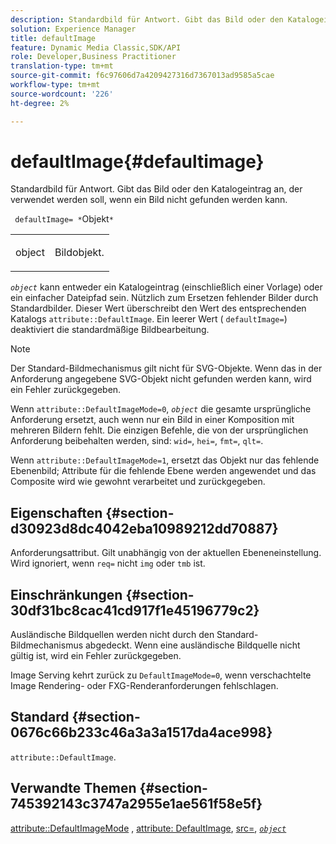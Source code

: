 ```yaml
---
description: Standardbild für Antwort. Gibt das Bild oder den Katalogeintrag an, der verwendet werden soll, wenn ein Bild nicht gefunden werden kann.
solution: Experience Manager
title: defaultImage
feature: Dynamic Media Classic,SDK/API
role: Developer,Business Practitioner
translation-type: tm+mt
source-git-commit: f6c97606d7a4209427316d7367013ad9585a5cae
workflow-type: tm+mt
source-wordcount: '226'
ht-degree: 2%

---
```



# defaultImage{#defaultimage}

Standardbild für Antwort. Gibt das Bild oder den Katalogeintrag an, der verwendet werden soll, wenn ein Bild nicht gefunden werden kann.

` defaultImage= *`Objekt`*`

<table id="simpletable_C1FC14B7D9AE476DB2B10EB402944335"> 
 <tr class="strow"> 
  <td class="stentry"> <p> <span class="codeph"> <span class="varname"> object  </span> </span> </p> </td> 
  <td class="stentry"> <p>Bildobjekt. </p> </td> 
 </tr> 
</table>

*`object`* kann entweder ein Katalogeintrag (einschließlich einer Vorlage) oder ein einfacher Dateipfad sein. Nützlich zum Ersetzen fehlender Bilder durch Standardbilder. Dieser Wert überschreibt den Wert des entsprechenden Katalogs `attribute::DefaultImage`. Ein leerer Wert ( `defaultImage=`) deaktiviert die standardmäßige Bildbearbeitung.

>[!NOTE]
>
>Der Standard-Bildmechanismus gilt nicht für SVG-Objekte. Wenn das in der Anforderung angegebene SVG-Objekt nicht gefunden werden kann, wird ein Fehler zurückgegeben.

Wenn `attribute::DefaultImageMode=0`, *`object`* die gesamte ursprüngliche Anforderung ersetzt, auch wenn nur ein Bild in einer Komposition mit mehreren Bildern fehlt. Die einzigen Befehle, die von der ursprünglichen Anforderung beibehalten werden, sind: `wid=`, `hei=`, `fmt=`, `qlt=`.

Wenn `attribute::DefaultImageMode=1`, ersetzt das Objekt nur das fehlende Ebenenbild; Attribute für die fehlende Ebene werden angewendet und das Composite wird wie gewohnt verarbeitet und zurückgegeben.

## Eigenschaften {#section-d30923d8dc4042eba10989212dd70887}

Anforderungsattribut. Gilt unabhängig von der aktuellen Ebeneneinstellung. Wird ignoriert, wenn `req=` nicht `img` oder `tmb` ist.

## Einschränkungen {#section-30df31bc8cac41cd917f1e45196779c2}

Ausländische Bildquellen werden nicht durch den Standard-Bildmechanismus abgedeckt. Wenn eine ausländische Bildquelle nicht gültig ist, wird ein Fehler zurückgegeben.

Image Serving kehrt zurück zu `DefaultImageMode=0`, wenn verschachtelte Image Rendering- oder FXG-Renderanforderungen fehlschlagen.

## Standard {#section-0676c66b233c46a3a3a1517da4ace998}

`attribute::DefaultImage`.

## Verwandte Themen {#section-745392143c3747a2955e1ae561f58e5f}

[attribute::DefaultImageMode](../../../../../is-api/image-catalog/image-serving-api-ref/c-image-catalog-reference/c-attributes-reference/r-defaultimagemode.md#reference-8a996af162f84e46bbe9e6e0d4e26782) ,  [attribute: DefaultImage](../../../../../is-api/image-catalog/image-serving-api-ref/c-image-catalog-reference/c-attributes-reference/r-is-cat-defaultimage.md#reference-8e9900e129f54ed68462a3c2fc3bc433),  [src=](../../../../../is-api/http-ref/image-serving-api-ref/c-http-protocol-reference/c-command-reference/r-src.md#reference-f6506637778c4c69bf106a7924a91ab1),  [ *`object`* ](../../../../../is-api/http-ref/image-serving-api-ref/c-http-protocol-reference/c-data-types/r-object.md#reference-2591bd24548d462782c68d138ef795a0)
